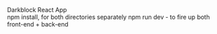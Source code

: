 Darkblock React App  
npm install, for both directories separately
npm run dev - to fire up both front-end + back-end
